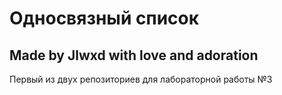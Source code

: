 # Односвязный список

## Made by Jlwxd with love and adoration

Первый из двух репозиториев для лабораторной работы №3
